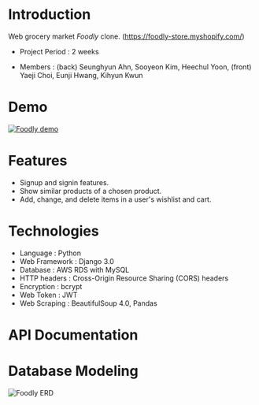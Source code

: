 # Introduction

Web grocery market *Foodly* clone. (https://foodly-store.myshopify.com/)

+ Project Period  : 2 weeks

+ Members         : (back) Seunghyun Ahn, Sooyeon Kim, Heechul Yoon, 
                    (front) Yaeji Choi, Eunji Hwang, Kihyun Kwun
         
# Demo

[![Foodly demo](https://i.ibb.co/DbfDptM/Screen-Shot-2020-03-17-at-8-46-32-PM.png)](https://www.youtube.com/watch?v=1K8aV-KZMQw&feature=youtu.be)

# Features
+ Signup and signin features.
+ Show similar products of a chosen product.
+ Add, change, and delete items in a user's wishlist and cart.


# Technologies
+ Language      : Python
+ Web Framework : Django 3.0
+ Database      : AWS RDS with MySQL
+ HTTP headers  : Cross-Origin Resource Sharing (CORS) headers
+ Encryption    : bcrypt
+ Web Token     : JWT
+ Web Scraping  : BeautifulSoup 4.0, Pandas

# API Documentation


# Database Modeling
![Foodly ERD](https://i.ibb.co/rFFmfMf/foodly-20200317-21-43.png)

